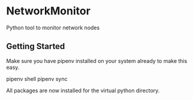 # NetworkMonitor

Python tool to monitor network nodes

## Getting Started

Make sure you have pipenv installed on your system already to make this easy.

pipenv shell
pipenv sync

All packages are now installed for the virtual python directory.
